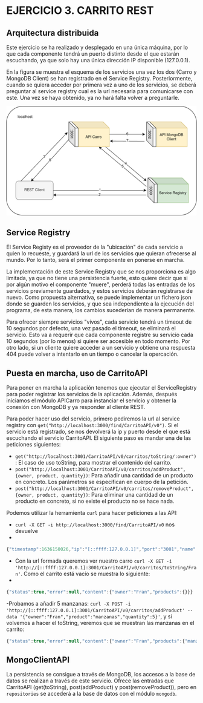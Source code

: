 # EJERCICIO 3. CARRITO REST

## Arquitectura distribuida

Este ejercicio se ha realizado y desplegado en una única máquina, por lo que cada componente tendrá un puerto distinto desde el que estarán escuchando, ya que solo hay una única dirección IP disponible (127.0.0.1).

En la figura se muestra el esquema de los servicios una vez los dos (Carro y MongoDB Client) se han registrado en el Service Registry. Posteriormente, cuando se quiera acceder por primera vez a uno de los servicios, se deberá preguntar al service registry cual es la url necesaria para comunicarse con este. Una vez se haya obtenido, ya no hará falta volver a preguntarle.

<img src="imgs/diagramaCarroREST1.png">

## Service Registry

El Service Registy es el proveedor de la "ubicación" de cada servicio a quien lo recueste, y guardará la url de los servicios que quieran ofrecerse al mundo. Por lo tanto, será el primer componente en ponerse en marcha. 

La implementación de este Service Registry que se nos proporciona es algo limitada, ya que no tiene una persistencia fuerte, esto quiere decir que si por algún motivo el componente "muere", perderá todas las entradas de los servicios previamente guardados, y estos servicios deberán registrarse de nuevo. Como propuesta alternativa, se puede implementar un fichero json donde se guarden los servicios, y que sea independiente a la ejecución del programa, de esta manera, los cambios sucederían de manera permanente.

Para ofrecer siempre servicios "vivos", cada servicio tendrá un timeout de 10 segundos por defecto, una vez pasado el timeout, se eliminará el servicio. Esto va a requerir que cada componente registre su servicio cada 10 segundos (por lo menos) si quiere ser accesible en todo momento. Por otro lado, si un cliente quiere acceder a un servicio y obtiene una respuesta 404 puede volver a intentarlo en un tiempo o cancelar la opercación.

## Puesta en marcha, uso de CarritoAPI

Para poner en marcha la aplicación tenemos que ejecutar el ServiceRegistry para poder registrar los servicios de la aplicación. Además, después iniciamos el módulo APICarro para instanciar el servicio y obtener la conexión con MongoDB y ya responder al cliente REST. 

Para poder hacer uso del servicio, primero pediremos la url al service registry con 
`get("http://localhost:3000/find/CarritoAPI/v0")`. Si el servicio está registrado, se nos devolverá la ip y puerto desde el que está escuchando el servicio CarritoAPI. El siguiente paso es mandar una de las peticiones siguientes:
- `get("http://localhost:3001/CarritoAPI/v0/carritos/toString/:owner")`: El caso de uso toString, para mostrar el contenido del carrito.
- `post("http://localhost:3001/CarritoAPI/v0/carritos/addProduct", {owner, product, quantity})`: Para añadir una cantidad de un producto en concreto. Los parámetros se especifican en cuerpo de la petición.
- `post("http://localhost:3001/CarritoAPI/v0/carritos/removeProduct", {owner, product, quantity})`: Para eliminar una cantidad de un producto en concreto, si no existe el producto no se hace nada.

Podemos utilizar la herramienta `curl` para hacer peticiones a las API:
- `curl -X GET -i http://localhost:3000/find/CarritoAPI/v0` nos devuelve
-
```JavaScript
{"timestamp":1636150026,"ip":"[::ffff:127.0.0.1]","port":"3001","name":"CarritoAPI","version":"v0"}
```

- Con la url formada queremos ver nuestro carro `curl -X GET -i 'http://[::ffff:127.0.0.1]:3001/CarritoAPI/v0/carritos/toString/Fran'`. Como el carrito está vacío se muestra lo siguiente:
-
```JavaScript
{"status":true,"error":null,"content":{"owner":"Fran","products":{}}}
```

-Probamos a añadir 5 manzanas: `curl -X POST -i 'http://[::ffff:127.0.0.1]:3001/CarritoAPI/v0/carritos/addProduct' --data '{"owner":"Fran","product":"manzanas","quantity":5}'`, y si volvemos a hacer el toString, veremos que se muestran las manzanas en el carrito:

```JavaScript
{"status":true,"error":null,"content":{"owner":"Fran","products":{"manzanas":5}}}
```

## MongoClientAPI
La persistencia se consigue a través de MongoDB, los accesos a la base de datos se realizan a través de este servicio. Ofrece las entradas que CarritoAPI (get(toString), post(addProduct) y post(removeProduct)), pero en `repositories` se accederá a la base de datos con el módulo `mongodb`.

